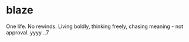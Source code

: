 # blaze

One life. No rewinds. Living boldly, thinking freely, chasing meaning - not approval.
yyyy
..7
